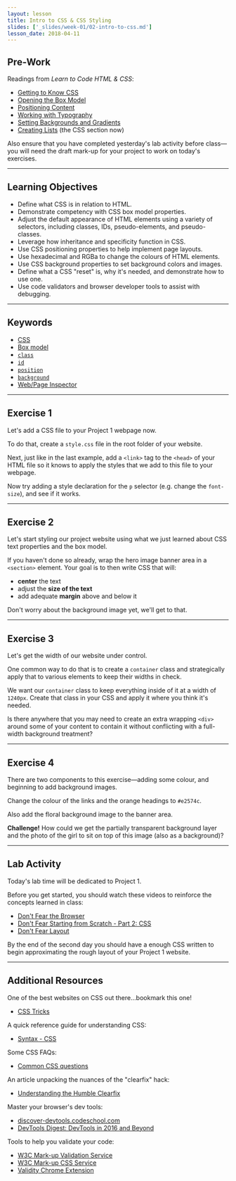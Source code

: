 ```yaml
---
layout: lesson
title: Intro to CSS & CSS Styling
slides: ['_slides/week-01/02-intro-to-css.md']
lesson_date: 2018-04-11
---
```


## Pre-Work

Readings from _Learn to Code HTML & CSS_:

* [Getting to Know CSS](http://learn.shayhowe.com/html-css/getting-to-know-css/)
* [Opening the Box Model](http://learn.shayhowe.com/html-css/opening-the-box-model/)
* [Positioning Content](http://learn.shayhowe.com/html-css/positioning-content/)
* [Working with Typography](http://learn.shayhowe.com/html-css/working-with-typography/)
* [Setting Backgrounds and Gradients](http://learn.shayhowe.com/html-css/setting-backgrounds-and-gradients/)
* [Creating Lists](http://learn.shayhowe.com/html-css/creating-lists/) (the CSS section now)

Also ensure that you have completed yesterday's lab activity before class&mdash;you will need the draft mark-up for your project to work on today's exercises.

---

## Learning Objectives

* Define what CSS is in relation to HTML.
* Demonstrate competency with CSS box model properties.
* Adjust the default appearance of HTML elements using a variety of selectors, including classes, IDs, pseudo-elements, and pseudo-classes.
* Leverage how inheritance and specificity function in CSS.
* Use CSS positioning properties to help implement page layouts.
* Use hexadecimal and RGBa to change the colours of HTML elements.
* Use CSS background properties to set background colors and images.
* Define what a CSS "reset" is, why it's needed, and demonstrate how to use one.
* Use code validators and browser developer tools to assist with debugging.

---

## Keywords

* [CSS](https://developer.mozilla.org/en-US/docs/Web/CSS)
* [Box model](https://developer.mozilla.org/en-US/docs/Web/CSS/box_model)
* [`class`](https://developer.mozilla.org/en-US/docs/Web/HTML/Global_attributes/class)
* [`id`](https://developer.mozilla.org/en-US/docs/Web/HTML/Global_attributes/id)
* [`position`](https://developer.mozilla.org/en/docs/Web/CSS/position)
* [`background`](https://developer.mozilla.org/en-US/docs/Web/CSS/background)
* [Web/Page Inspector](https://developer.mozilla.org/en-US/docs/Tools/Page_Inspector)

---

## Exercise 1

Let's add a CSS file to your Project 1 webpage now.

To do that, create a `style.css` file in the root folder of your website.

Next, just like in the last example, add a `<link>` tag to the `<head>` of your HTML file so it knows to apply the styles that we add to this file to your webpage.

Now try adding a style declaration for the `p` selector (e.g. change the `font-size`), and see if it works.

---

## Exercise 2

Let's start styling our project website using what we just learned about CSS text properties and the box model.

If you haven't done so already, wrap the hero image banner area in a `<section>` element. Your goal is to then write CSS that will:

* **center** the text
* adjust the **size of the text**
* add adequate **margin** above and below it

Don't worry about the background image yet, we'll get to that.

---

## Exercise 3

Let's get the width of our website under control.

One common way to do that is to create a `container` class and strategically apply that to various elements to keep their widths in check.

We want our `container` class to keep everything inside of it at a width of `1240px`. Create that class in your CSS and apply it where you think it's needed.

Is there anywhere that you may need to create an extra wrapping `<div>` around some of your content to contain it without conflicting with a full-width background treatment?

---

## Exercise 4

There are two components to this exercise&mdash;adding some colour, and beginning to add background images.

Change the colour of the links and the orange headings to `#e2574c`.

Also add the floral background image to the banner area.

**Challenge!** How could we get the partially transparent background layer and the photo of the girl to sit on top of this image (also as a background)?

---

## Lab Activity

Today's lab time will be dedicated to Project 1.

Before you get started, you should watch these videos to reinforce the concepts learned in class:

* [Don't Fear the Browser](http://www.dontfeartheinternet.com/03-the-browser/)
* [Don't Fear Starting from Scratch - Part 2: CSS](http://www.dontfeartheinternet.com/05-from-scratch/)
* [Don't Fear Layout](http://www.dontfeartheinternet.com/08-layout/)

By the end of the second day you should have a enough CSS written to begin approximating the rough layout of your Project 1 website.

---

## Additional Resources

One of the best websites on CSS out there...bookmark this one!

* [CSS Tricks](https://css-tricks.com/)

A quick reference guide for understanding CSS:

* [Syntax - CSS](https://developer.mozilla.org/en-US/docs/Web/CSS/Syntax)

Some CSS FAQs:

* [Common CSS questions](https://developer.mozilla.org/en-US/docs/Web/CSS/Common_CSS_Questions)

An article unpacking the nuances of the "clearfix" hack:

* [Understanding the Humble Clearfix](http://fuseinteractive.ca/blog/understanding-humble-clearfix#.V3wi6ZMrKCQ)

Master your browser's dev tools:

* [discover-devtools.codeschool.com](http://discover-devtools.codeschool.com/)
* [DevTools Digest: DevTools in 2016 and Beyond](https://developers.google.com/web/updates/2016/06/devtools-digest)

Tools to help you validate your code:

* [W3C Mark-up Validation Service](https://validator.w3.org/)
* [W3C Mark-up CSS Service](https://jigsaw.w3.org/css-validator/)
* [Validity Chrome Extension](https://chrome.google.com/webstore/detail/validity/bbicmjjbohdfglopkidebfccilipgeif)
